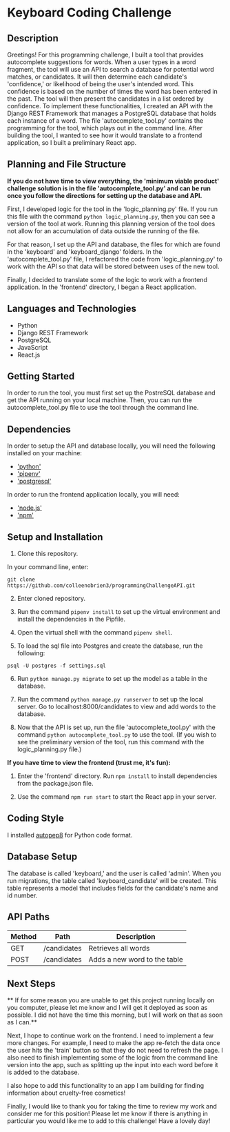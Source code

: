 # Keyboard Coding Challenge

## Description

Greetings! For this programming challenge, I built a tool that provides autocomplete suggestions for words. When a user types in a word fragment, the tool will use an API to search a database for potential word matches, or candidates. It will then determine each candidate's 'confidence,' or likelihood of being the user's intended word. This confidence is based on the number of times the word has been entered in the past. The tool will then present the candidates in a list ordered by confidence. To implement these functionalities, I created an API with the Django REST Framework that manages a PostgreSQL database that holds each instance of a word. The file 'autocomplete_tool.py' contains the programming for the tool, which plays out in the command line. After building the tool, I wanted to see how it would translate to a frontend application, so I built a preliminary React app.

## Planning and File Structure

**If you do not have time to view everything, the 'minimum viable product' challenge solution is in the file 'autocomplete_tool.py' and can be run once you follow the directions for setting up the database and API.**

First, I developed logic for the tool in the 'logic_planning.py' file. If you run this file with the command `python logic_planning.py`, then you can see a version of the tool at work. Running this planning version of the tool does not allow for an accumulation of data outside the running of the file.

For that reason, I set up the API and database, the files for which are found in the 'keyboard' and 'keyboard_django' folders. In the 'autocomplete_tool.py' file, I refactored the code from 'logic_planning.py' to work with the API so that data will be stored between uses of the new tool.

Finally, I decided to translate some of the logic to work with a frontend application. In the 'frontend' directory, I began a React application.

## Languages and Technologies

- Python
- Django REST Framework
- PostgreSQL
- JavaScript
- React.js

## Getting Started

In order to run the tool, you must first set up the PostreSQL database and get the API running on your local machine. Then, you can run the autocomplete_tool.py file to use the tool through the command line.

## Dependencies

In order to setup the API and database locally, you will need the following installed on your machine:

- ['python'](https://www.python.org/downloads/)
- ['pipenv'](https://github.com/pypa/pipenv)
- ['postgresql'](https://www.postgresql.org/docs/9.3/tutorial-install.html)

In order to run the frontend application locally, you will need:

- ['node.js'](https://nodejs.org/en/download/)
- ['npm'](https://www.npmjs.com/get-npm)

## Setup and Installation

1. Clone this repository.

In your command line, enter:

```
git clone https://github.com/colleenobrien3/programmingChallengeAPI.git
```

2. Enter cloned repository.

3. Run the command `pipenv install` to set up the virtual environment and install the dependencies in the Pipfile.

4. Open the virtual shell with the command `pipenv shell`.

5. To load the sql file into Postgres and create the database, run the following:

```
psql -U postgres -f settings.sql
```

6. Run `python manage.py migrate` to set up the model as a table in the database.

7. Run the command `python manage.py runserver` to set up the local server. Go to localhost:8000/candidates to view and add words to the database.

8. Now that the API is set up, run the file 'autocomplete_tool.py' with the command `python autocomplete_tool.py` to use the tool. (If you wish to see the preliminary version of the tool, run this command with the logic_planning.py file.)

**If you have time to view the frontend (trust me, it's fun):**

1. Enter the 'frontend' directory. Run `npm install` to install dependencies from the package.json file.

2. Use the command `npm run start` to start the React app in your server.

## Coding Style

I installed [autopep8](https://github.com/hhatto/autopep8) for Python code format.

## Database Setup

The database is called 'keyboard,' and the user is called 'admin'. When you run migrations, the table called 'keyboard_candidate' will be created. This table represents a model that includes fields for the candidate's name and id number.

## API Paths

| Method |    Path     | Description                  |
| ------ | :---------: | ---------------------------- |
| GET    | /candidates | Retrieves all words          |
| POST   | /candidates | Adds a new word to the table |

## Next Steps

** If for some reason you are unable to get this project running locally on you computer, please let me know and I will get it deployed as soon as possible. I did not have the time this morning, but I will work on that as soon as I can.**

Next, I hope to continue work on the frontend. I need to implement a few more changes. For example, I need to make the app re-fetch the data once the user hits the 'train' button so that they do not need to refresh the page. I also need to finish implementing some of the logic from the command line version into the app, such as splitting up the input into each word before it is added to the database.

I also hope to add this functionality to an app I am building for finding information about cruelty-free cosmetics!

Finally, I would like to thank you for taking the time to review my work and consider me for this position! Please let me know if there is anything in particular you would like me to add to this challenge! Have a lovely day!
